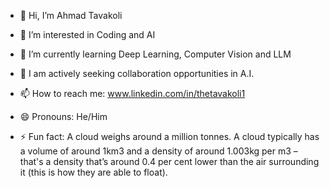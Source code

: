 - 👋 Hi, I’m Ahmad Tavakoli
- 👀 I’m interested in Coding and  AI
- 🌱 I’m currently learning Deep Learning, Computer Vision and LLM
- 💞️ I am actively seeking collaboration opportunities in A.I.

- 📫 How to reach me: www.linkedin.com/in/thetavakoli1
- 😄 Pronouns: He/Him
- ⚡ Fun fact: A cloud weighs around a million tonnes. A cloud typically has a volume of around 1km3 and a density of around 1.003kg per m3 – that's a density that’s around 0.4 per cent lower than the air surrounding it (this is how they are able to float).
<!---
TheTavakoli1/TheTavakoli1 is a ✨ special ✨ repository because its `README.md` (this file) appears on your GitHub profile.
You can click the Preview link to take a look at your changes.
--->
